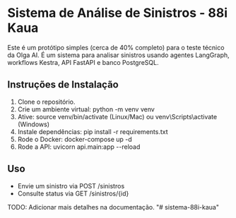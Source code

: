 # Sistema de Análise de Sinistros - 88i Kaua

Este é um protótipo simples (cerca de 40% completo) para o teste técnico da Olga AI.
É um sistema para analisar sinistros usando agentes LangGraph, workflows Kestra, API FastAPI e banco PostgreSQL.

## Instruções de Instalação

1. Clone o repositório.
2. Crie um ambiente virtual: python -m venv venv
3. Ative: source venv/bin/activate (Linux/Mac) ou venv\Scripts\activate (Windows)
4. Instale dependências: pip install -r requirements.txt
5. Rode o Docker: docker-compose up -d
6. Rode a API: uvicorn api.main:app --reload

## Uso

- Envie um sinistro via POST /sinistros
- Consulte status via GET /sinistros/{id}

TODO: Adicionar mais detalhes na documentação.
"# sistema-88i-kaua" 
